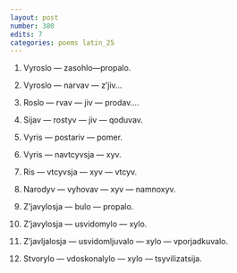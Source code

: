 ```yaml
---
layout: post
number: 380
edits: 7
categories: poems latin_25
---
```


1. Vyroslo — zasohlo—propalo.
2. Vyroslo — narvav — z’jiv…
3. Roslo — rvav — jiv — prodav…. 
4. Sijav — rostyv — jiv — qoduvav.

1. Vyris — postariv — pomer.
2. Vyris — navtcyvsja — xyv.
3. Ris — vtcyvsja — xyv — vtcyv. 
4. Narodyv — vyhovav — xyv — namnoxyv.

1. Z’javylosja — bulo — propalo. 
2. Z’javylosja — usvidomylo — xylo.
3. Z’javljalosja — usvidomljuvalo — xylo — vporjadkuvalo.
4. Stvorylo — vdoskonalylo — xylo — tsyvilizatsija.
